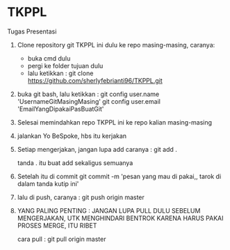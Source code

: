 TKPPL
=====

Tugas Presentasi
1. Clone repository git TKPPL ini dulu ke repo masing-masing, caranya:
	- buka cmd dulu
	- pergi ke folder tujuan dulu
	- lalu ketikkan :
		git clone https://github.com/sherlyfebrianti96/TKPPL.git
		
2. buka git bash, lalu ketikkan :
	git config user.name 'UsernameGitMasingMasing'
	git config user.email 'EmailYangDipakaiPasBuatGit'
	
3. Selesai memindahkan repo TKPPL ini ke repo kalian masing-masing

4. jalankan Yo BeSpoke, hbs itu kerjakan

5. Setiap mengerjakan, jangan lupa add
	caranya :
		git add .
		
	tanda . itu buat add sekaligus semuanya
	
6. Setelah itu di commit
	git commit -m 'pesan yang mau di pakai,, tarok di dalam tanda kutip ini'
	
7. lalu di push, caranya : 
	git push origin master
	
8. YANG PALING PENTING :
	JANGAN LUPA PULL DULU SEBELUM MENGERJAKAN, UTK MENGHINDARI BENTROK
	KARENA HARUS PAKAI PROSES MERGE, ITU RIBET
	
	cara pull : 
		git pull origin master
		
